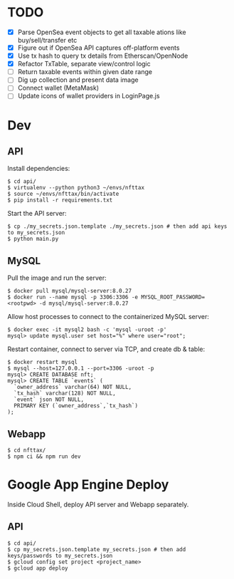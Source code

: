 # TODO

- [x] Parse OpenSea event objects to get all taxable ations like buy/sell/transfer etc
- [x] Figure out if OpenSea API captures off-platform events
- [x] Use tx hash to query tx details from Etherscan/OpenNode
- [x] Refactor TxTable, separate view/control logic
- [ ] Return taxable events within given date range
- [ ] Dig up collection and present data image
- [ ] Connect wallet (MetaMask)
- [ ] Update icons of wallet providers in LoginPage.js

# Dev

## API

Install dependencies:

```
$ cd api/
$ virtualenv --python python3 ~/envs/nfttax
$ source ~/envs/nfttax/bin/activate
$ pip install -r requirements.txt
```

Start the API server:

```
$ cp ./my_secrets.json.template ./my_secrets.json # then add api keys to my_secrets.json
$ python main.py
```

## MySQL

Pull the image and run the server:

```
$ docker pull mysql/mysql-server:8.0.27
$ docker run --name mysql -p 3306:3306 -e MYSQL_ROOT_PASSWORD=<rootpwd> -d mysql/mysql-server:8.0.27
```

Allow host processes to connect to the containerized MySQL server:

```
$ docker exec -it mysql2 bash -c 'mysql -uroot -p'
mysql> update mysql.user set host="%" where user="root";
```

Restart container, connect to server via TCP, and create db & table:

```
$ docker restart mysql
$ mysql --host=127.0.0.1 --port=3306 -uroot -p
mysql> CREATE DATABASE nft;
mysql> CREATE TABLE `events` (
  `owner_address` varchar(64) NOT NULL,
  `tx_hash` varchar(128) NOT NULL,
  `event` json NOT NULL,
  PRIMARY KEY (`owner_address`,`tx_hash`)
);
```

## Webapp

```
$ cd nfttax/
$ npm ci && npm run dev
```

# Google App Engine Deploy

Inside Cloud Shell, deploy API server and Webapp separately.

## API

```
$ cd api/
$ cp my_secrets.json.template my_secrets.json # then add keys/passwords to my_secrets.json
$ gcloud config set project <project_name>
$ gcloud app deploy
```
